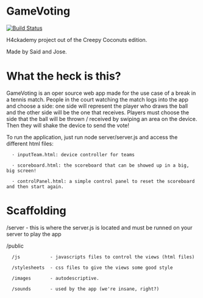 GameVoting
=========
[![Build Status](https://travis-ci.org/Afsoon/GameVoting.svg?branch=master)](https://travis-ci.org/Afsoon/GameVoting)



H4ckademy project out of the Creepy Coconuts edition.

Made by Said and Jose.

# What the heck is this?

GameVoting is an oper source web app made for the use case of a break in a tennis match. People in the court watching the match logs into the app and choose a side: one side will represent the player who draws the ball and the other side will be the one that receives. Players must choose the side that the ball will be thrown / received by swiping an area on the device. Then they will shake the device to send the vote!

To run the application, just run node server/server.js and access the different html files:

      · inputTeam.html: device controller for teams
      
      · scoreboard.html: the scoreboard that can be showed up in a big, big screen!

      · controlPanel.html: a simple control panel to reset the scoreboard and then start again.

# Scaffolding

/server - this is where the server.js is located and must be runned on your server to play the app

/public
      
      /js           - javascripts files to control the views (html files)
      
      /stylesheets  - css files to give the views some good style
      
      /images       - autodescriptive.
  
      /sounds       - used by the app (we're insane, right?)
  



